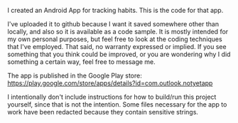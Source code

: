 I created an Android App for tracking habits. This is the code for that app.

I've uploaded it to github because I want it saved somewhere other than locally, and also so it is available as a code sample. It is mostly intended for my own personal purposes, but feel free to look at the coding techniques that I've employed. That said, no warranty expressed or implied. If you see something that you think could be improved, or you are wondering why I did something a certain way, feel free to message me.

The app is published in the Google Play store: https://play.google.com/store/apps/details?id=com.outlook.notyetapp

I intentionally don't include instructions for how to build/run this project yourself, since that is not the intention. Some files necessary for the app to work have been redacted because they contain sensitive strings.

